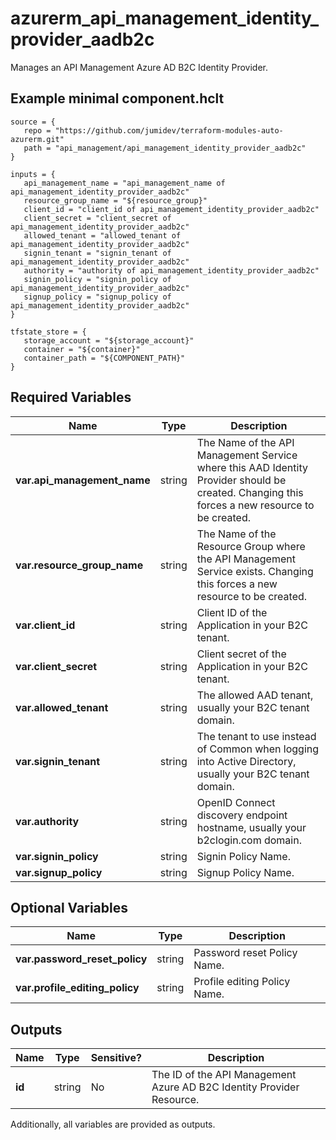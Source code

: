 # azurerm_api_management_identity_provider_aadb2c

Manages an API Management Azure AD B2C Identity Provider.

## Example minimal component.hclt

```hcl
source = {
   repo = "https://github.com/jumidev/terraform-modules-auto-azurerm.git" 
   path = "api_management/api_management_identity_provider_aadb2c" 
}

inputs = {
   api_management_name = "api_management_name of api_management_identity_provider_aadb2c" 
   resource_group_name = "${resource_group}" 
   client_id = "client_id of api_management_identity_provider_aadb2c" 
   client_secret = "client_secret of api_management_identity_provider_aadb2c" 
   allowed_tenant = "allowed_tenant of api_management_identity_provider_aadb2c" 
   signin_tenant = "signin_tenant of api_management_identity_provider_aadb2c" 
   authority = "authority of api_management_identity_provider_aadb2c" 
   signin_policy = "signin_policy of api_management_identity_provider_aadb2c" 
   signup_policy = "signup_policy of api_management_identity_provider_aadb2c" 
}

tfstate_store = {
   storage_account = "${storage_account}" 
   container = "${container}" 
   container_path = "${COMPONENT_PATH}" 
}

```

## Required Variables

| Name | Type |  Description |
| ---- | --------- |  ----------- |
| **var.api_management_name** | string |  The Name of the API Management Service where this AAD Identity Provider should be created. Changing this forces a new resource to be created. | 
| **var.resource_group_name** | string |  The Name of the Resource Group where the API Management Service exists. Changing this forces a new resource to be created. | 
| **var.client_id** | string |  Client ID of the Application in your B2C tenant. | 
| **var.client_secret** | string |  Client secret of the Application in your B2C tenant. | 
| **var.allowed_tenant** | string |  The allowed AAD tenant, usually your B2C tenant domain. | 
| **var.signin_tenant** | string |  The tenant to use instead of Common when logging into Active Directory, usually your B2C tenant domain. | 
| **var.authority** | string |  OpenID Connect discovery endpoint hostname, usually your b2clogin.com domain. | 
| **var.signin_policy** | string |  Signin Policy Name. | 
| **var.signup_policy** | string |  Signup Policy Name. | 

## Optional Variables

| Name | Type |  Description |
| ---- | --------- |  ----------- |
| **var.password_reset_policy** | string |  Password reset Policy Name. | 
| **var.profile_editing_policy** | string |  Profile editing Policy Name. | 



## Outputs

| Name | Type | Sensitive? | Description |
| ---- | ---- | --------- | --------- |
| **id** | string | No  | The ID of the API Management Azure AD B2C Identity Provider Resource. | 

Additionally, all variables are provided as outputs.

